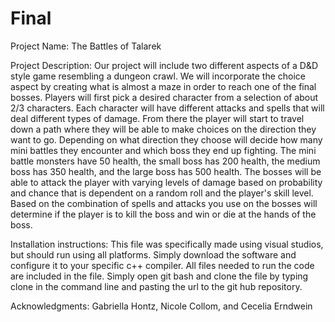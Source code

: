 # Final

Project Name: The Battles of Talarek

Project Description: Our project will include two different aspects of a D&D style game resembling a dungeon crawl. We will incorporate the choice aspect by creating what is almost a maze in order
to reach one of the final bosses. Players will first pick a desired character from a selection of about 2/3 characters. Each character will have different attacks and spells that will deal different
types of damage. From there the player will start to travel down a path where they will be able to make choices on the direction they want to go. Depending on what direction they choose will decide
how many mini battles they encounter and which boss they end up fighting. The mini battle monsters have 50 health, the small boss has 200 health, the medium boss has 350 health, and the large boss
has 500 health. The bosses will be able to attack the player with varying levels of damage based on probability and chance that is dependent on a random roll and the player's skill level. Based on the
combination of spells and attacks you use on the bosses will determine if the player is to kill the boss and win or die at the hands of the boss. 

Installation instructions: This file was specifically made using visual studios, but should run using all platforms. Simply download the software and configure it to your specific c++ compiler. All files
needed to run the code are included in the file. Simply open git bash and clone the file by typing clone in the command line and pasting the url to the git hub repository.

Acknowledgments: Gabriella Hontz, Nicole Collom, and Cecelia Erndwein

